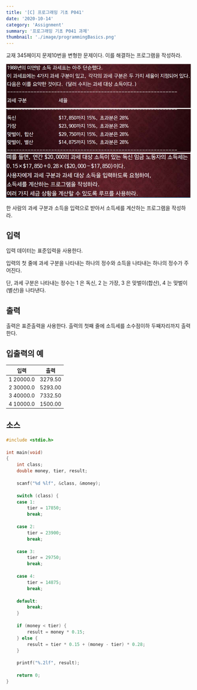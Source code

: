 ```yaml
---
title: '[C] 프로그래밍 기초 P041'
date: '2020-10-14'
category: 'Assignment'
summary: '프로그래밍 기초 P041 과제'
thumbnail: './image/programmingBasics.png'
---
```

교재 345페이지 문제10번을 변형한 문제이다. 이를 해결하는 프로그램을 작성하라.

![Problem](./image/pba/p041-1.jpg)
![Problem](./image/pba/p041-2.jpg)
![Problem](./image/pba/p041-3.jpg)

한 사람의 과세 구분과 소득을 입력으로 받아서 소득세를 계산하는 프로그램을 작성하라.

## 입력
입력 데이터는 표준입력을 사용한다. 

입력의 첫 줄에 과세 구분을 나타내는 하나의 정수와 소득을 나타내는 하나의 정수가 주어진다. 

단, 과세 구분은 나타내는 정수는 1 은 독신, 2 는 가장, 3 은 맞벌이(합산), 4 는 맞벌이(별산)을 나타낸다.

## 출력
출력은 표준출력을 사용한다. 출력의 첫째 줄에 소득세를 소수점이하 두째자리까지 출력한다.


## 입출력의 예

|입력|출력|
|---|---|
|1 20000.0|3279.50|
|2 30000.0|5293.00|
|3 40000.0|7332.50|
|4 10000.0|1500.00|

## 소스

```c
#include <stdio.h>

int main(void)
{
    int class;
    double money, tier, result;

    scanf("%d %lf", &class, &money);

    switch (class) {
    case 1:
        tier = 17850;
        break;
    
    case 2:
        tier = 23900;
        break;
    
    case 3:
        tier = 29750;
        break;

    case 4:
        tier = 14875;
        break;
    
    default:
        break;
    }

    if (money < tier) {
        result = money * 0.15;
    } else {
        result = tier * 0.15 + (money - tier) * 0.28;
    }

    printf("%.2lf", result);
    
    return 0;
}
```